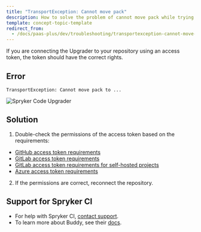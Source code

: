 ```yaml
---
title: "TransportException: Cannot move pack"
description: How to solve the problem of cannot move pack while trying to connect the repository to the Spryker Code Upgrader project
template: concept-topic-template
redirect_from:
  - /docs/paas-plus/dev/troubleshooting/transportexception-cannot-move-pack.html
---
```


If you are connecting the Upgrader to your repository using an access token, the token should have the correct rights.

## Error

```shell
TransportException: Cannot move pack to ...
```

![Spryker Code Upgrader](https://spryker.s3.eu-central-1.amazonaws.com/docs/paas%2B/dev/troubleshooting/transportexception-cannot-move-pack.md/connection-error.png)

## Solution

1. Double-check the permissions of the access token based on the requirements:

* [GitHub access token requirements](/docs/scu/dev/onboard-to-spryker-code-upgrader/connect-spryker-ci-to-a-gitlab-managed-project.html#prerequisites)
* [GitLab access token requirements](/docs/scu/dev/onboard-to-spryker-code-upgrader/connect-spryker-ci-to-a-gitlab-managed-project.html#prerequisites)
* [GitLab access token requirements for self-hosted projects](/docs/scu/dev/onboard-to-spryker-code-upgrader/connect-spryker-ci-to-a-project-self-hosted-with-gitlab.html#prerequisites)
* [Azure access token requirements](/docs/scu/dev/onboard-to-spryker-code-upgrader/connect-spryker-ci-to-a-azure-managed-project.html#prerequisites)

2. If the permissions are correct, reconnect the repository.

## Support for Spryker CI

* For help with Spryker CI, [contact support](https://spryker.force.com/support/s/).
* To learn more about Buddy, see their [docs](https://buddy.works/docs).
